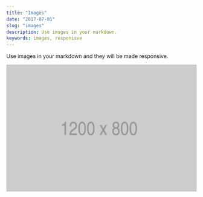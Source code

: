 ```yaml
---
title: "Images"
date: "2017-07-01"
slug: "images"
description: Use images in your markdown.
keywords: images, responisve
---
```


Use images in your markdown and they will be made responsive.

![An example](images/1200x800.png)
